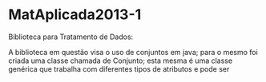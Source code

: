 MatAplicada2013-1
=================

Biblioteca para Tratamento de Dados:

A biblioteca em questão visa o uso de conjuntos em java; para o mesmo foi criada uma classe chamada de Conjunto;
esta mesma é uma classe genérica que trabalha com diferentes tipos de atributos e pode ser


